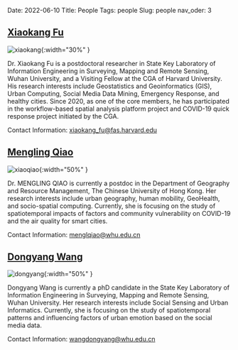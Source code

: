 Date: 2022-06-10
Title: People
Tags: people
Slug: people
nav_oder: 3



## [Xiaokang Fu]({filename}/pages/xiaokang.md)


![xiaokang]({static}/images/xiaokang_ava.jpeg){:width="30%" }

Dr. Xiaokang Fu is a postdoctoral researcher in State Key Laboratory of Information Engineering in Surveying, Mapping and Remote Sensing, Wuhan University, and a Visiting Fellow at the CGA of Harvard University. His research interests include Geostatistics and Geoinformatics (GIS), Urban Computing, Social Media Data Mining, Emergency Response, and healthy cities. Since 2020, as one of the core members, he has participated in the workflow-based spatial analysis platform project and COVID-19 quick response project initiated by the CGA. 

Contact Information: xiaokang_fu@fas.harvard.edu



## [Mengling Qiao]({filename}/pages/mengling.md)


![xiaoqiao]({static}/images/qiao_ava.jpeg){:width="50%" }


Dr. MENGLING QIAO is currently a postdoc in the Department of Geography and Resource Management, The Chinese University of Hong Kong. Her research interests include urban geography, human mobility, GeoHealth, and socio-spatial computing. Currently, she is focusing on the study of spatiotemporal impacts of factors and community vulnerability on COVID-19 and the air quality for smart cities.

Contact Information:
menglqiao@whu.edu.cn

## [Dongyang Wang]({filename}/pages/dongyang.md)

![dongyang]({static}/images/dongyang_ava.jpg){:width="50%" }

Dongyang Wang is currently a phD candidate in the State Key Laboratory of Information Engineering in Surveying, Mapping and Remote Sensing, Wuhan University. Her research interests include Social Sensing and Urban Informatics. Currently, she is focusing on the study of spatiotemporal patterns and influencing factors of urban emotion based on the social media data.

Contact Information:
wangdongyang@whu.edu.cn

